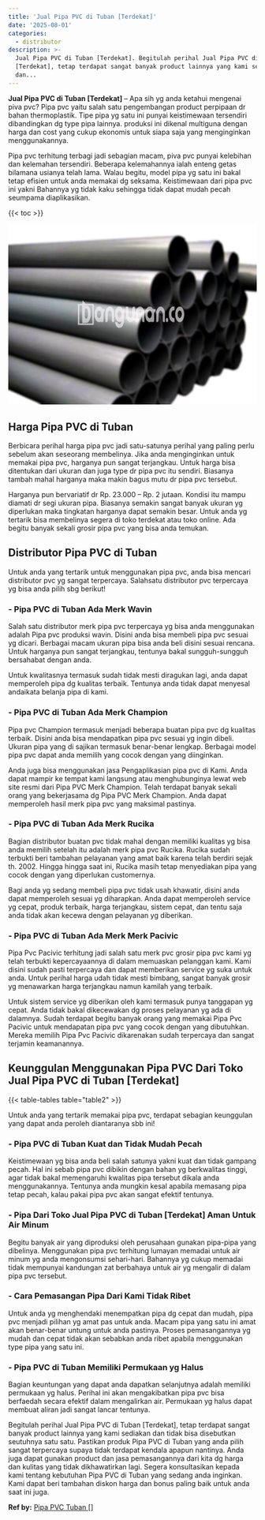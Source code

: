```yaml
---
title: 'Jual Pipa PVC di Tuban [Terdekat]'
date: '2025-08-01'
categories:
  - distributor
description: >-
  Jual Pipa PVC di Tuban [Terdekat]. Begitulah perihal Jual Pipa PVC di Tuban
  [Terdekat], tetap terdapat sangat banyak product lainnya yang kami sediakan
  dan...
---
```


**Jual Pipa PVC di Tuban \[Terdekat\]** – Apa sih yg anda ketahui mengenai piva pvc? Pipa pvc yaitu salah satu pengembangan product perpipaan dr bahan thermoplastik. Tipe pipa yg satu ini punyai keistimewaan tersendiri dibandingkan dg type pipa lainnya. produksi ini dikenal multiguna dengan harga dan cost yang cukup ekonomis untuk siapa saja yang menginginkan menggunakannya.

Pipa pvc terhitung terbagi jadi sebagian macam, piva pvc punyai kelebihan dan kelemahan tersendiri. Beberapa kelemahannya ialah enteng getas bilamana usianya telah lama. Walau begitu, model pipa yg satu ini bakal tetap efisien untuk anda memakai dg seksama. Keistimewaan dari pipa pvc ini yakni Bahannya yg tidak kaku sehingga tidak dapat mudah pecah seumpama diaplikasikan.

{{< toc >}}

![Jual Pipa PVC di Tuban [Terdekat]](/images/jaul-pipa-pvc-41.png)

## Harga Pipa PVC di Tuban

Berbicara perihal harga pipa pvc jadi satu-satunya perihal yang paling perlu sebelum akan seseorang membelinya. Jika anda menginginkan untuk memakai pipa pvc, harganya pun sangat terjangkau. Untuk harga bisa ditentukan dari ukuran dan juga type dr pipa pvc itu sendiri. Biasanya tambah mahal harganya maka makin bagus mutu dr pipa pvc tersebut.

Harganya pun bervariatif dr Rp. 23.000 – Rp. 2 jutaan. Kondisi itu mampu diamati dr segi ukuran pipa. Biasanya semakin sangat banyak ukuran yg diperlukan maka tingkatan harganya dapat semakin besar. Untuk anda yg tertarik bisa membelinya segera di toko terdekat atau toko online. Ada begitu banyak sekali grosir pipa pvc yang bisa anda temukan.

## Distributor Pipa PVC di Tuban

Untuk anda yang tertarik untuk menggunakan pipa pvc, anda bisa mencari distributor pvc yg sangat terpercaya. Salahsatu distributor pvc terpercaya yg bisa anda pilih sbg berikut!

### \- Pipa PVC di Tuban Ada Merk Wavin

Salah satu distributor merk pipa pvc terpercaya yg bisa anda menggunakan adalah Pipa pvc produksi wavin. Disini anda bisa membeli pipa pvc sesuai yg dicari. Berbagai macam ukuran pipa bisa anda beli disini sesuai rencana. Untuk harganya pun sangat terjangkau, tentunya bakal sungguh-sungguh bersahabat dengan anda.

Untuk kwalitasnya termasuk sudah tidak mesti diragukan lagi, anda dapat memperoleh pipa dg kualitas terbaik. Tentunya anda tidak dapat menyesal andaikata belanja pipa di kami.

### \- Pipa PVC di Tuban Ada Merk Champion

Pipa pvc Champion termasuk menjadi beberapa buatan pipa pvc dg kualitas terbaik. Disini anda bisa mendapatkan pipa pvc sesuai yg ingin dibeli. Ukuran pipa yang di sajikan termasuk benar-benar lengkap. Berbagai model pipa pvc dapat anda memilih yang cocok dengan yang diinginkan.

Anda juga bisa menggunakan jasa Pengaplikasian pipa pvc di Kami. Anda dapat mampir ke tempat kami langsung atau menghubunginya lewat web site resmi dari Pipa PVC Merk Champion. Telah terdapat banyak sekali orang yang bekerjasama dg Pipa PVC Merk Champion. Anda dapat memperoleh hasil merk pipa pvc yang maksimal pastinya.

### \- Pipa PVC di Tuban Ada Merk Rucika

Bagian distributor buatan pvc tidak mahal dengan memiliki kualitas yg bisa anda memilih setelah itu adalah merk pipa pvc Rucika. Rucika sudah terbukti beri tambahan pelayanan yang amat baik karena telah berdiri sejak th. 2002. Hingga hingga saat ini, Rucika masih tetap menyediakan pipa yang cocok dengan yang diperlukan customernya.

Bagi anda yg sedang membeli pipa pvc tidak usah khawatir, disini anda dapat memperoleh sesuai yg diharapkan. Anda dapat memperoleh service yg cepat, produk terbaik, harga terjangkau, sistem cepat, dan tentu saja anda tidak akan kecewa dengan pelayanan yg diberikan.

### \- Pipa PVC di Tuban Ada Merk Merk Pacivic

Pipa Pvc Pacivic terhitung jadi salah satu merk pvc grosir pipa pvc kami yg telah terbukti kepercayaannya di dalam memuaskan pelanggan kami. Kami disini sudah pasti terpercaya dan dapat memberikan service yg suka untuk anda. Untuk perihal harga udah tidak mesti bimbang, sangat banyak grosir yg menawarkan harga terjangkau namun kamilah yang terbaik.

Untuk sistem service yg diberikan oleh kami termasuk punya tanggapan yg cepat. Anda tidak bakal dikecewakan dg proses pelayanan yg ada di dalamnya. Sudah terdapat begitu banyak orang yang memakai Pipa Pvc Pacivic untuk mendapatan pipa pvc yang cocok dengan yang dibutuhkan. Mereka memilih Pipa Pvc Pacivic dikarenakan sudah terpercaya dan sangat terjamin keamanannya.

## Keunggulan Menggunakan Pipa PVC Dari Toko Jual Pipa PVC di Tuban \[Terdekat\]

{{< table-tables table="table2" >}}

Untuk anda yang tertarik memakai pipa pvc, terdapat sebagian keunggulan yang dapat anda peroleh diantaranya sbb ini!

### \- Pipa PVC di Tuban Kuat dan Tidak Mudah Pecah

Keistimewaan yg bisa anda beli salah satunya yakni kuat dan tidak gampang pecah. Hal ini sebab pipa pvc dibikin dengan bahan yg berkwalitas tinggi, agar tidak bakal memengaruhi kwalitas pipa tersebut dikala anda menggunakannya. Tentunya anda mungkin kesal apabila memasang pipa tetap pecah, kalau pakai pipa pvc akan sangat efektif tentunya.

### \- Pipa Dari Toko Jual Pipa PVC di Tuban \[Terdekat\] Aman Untuk Air Minum

Begitu banyak air yang diproduksi oleh perusahaan gunakan pipa-pipa yang dibelinya. Menggunakan pipa pvc terhitung lumayan memadai untuk air minum yg anda mengonsumsi sehari-hari. Bahannya yg cukup memadai tidak mempunyai kandungan zat berbahaya untuk air yg mengalir di dalam pipa pvc tersebut.

### \- Cara Pemasangan Pipa Dari Kami Tidak Ribet

Untuk anda yg menghendaki menempatkan pipa dg cepat dan mudah, pipa pvc menjadi pilihan yg amat pas untuk anda. Macam pipa yang satu ini amat akan benar-benar untung untuk anda pastinya. Proses pemasangannya yg mudah dan cepat tidak akan sebabkan anda ribet apabila menggunakan type pipa yang satu ini.

### \- Pipa PVC di Tuban Memiliki Permukaan yg Halus

Bagian keuntungan yang dapat anda dapatkan selanjutnya adalah memiliki permukaan yg halus. Perihal ini akan mengakibatkan pipa pvc bisa berfaedah secara efektif dalam mengalirkan air. Permukaan yg halus dapat membuat aliran jadi sangat lancar tentunya.

Begitulah perihal Jual Pipa PVC di Tuban \[Terdekat\], tetap terdapat sangat banyak product lainnya yang kami sediakan dan tidak bisa disebutkan seutuhnya satu satu. Pastikan produk Pipa PVC di Tuban yang anda pilih sangat terpercaya supaya tidak terdapat kendala apapun nantinya. Anda juga dapat gunakan product dan jasa pemasangannya dari kita dg harga dan kulitas yang tidak dikhawatirkan lagi. Segera konsultasikan kepada kami tentang kebutuhan Pipa PVC di Tuban yang sedang anda inginkan. Kami dapat beri tambahan diskon harga dan bonus paling baik untuk anda saat ini juga.

**Ref by:** [Pipa PVC Tuban []](https://id.wikipedia.org/wiki/Pipa)
